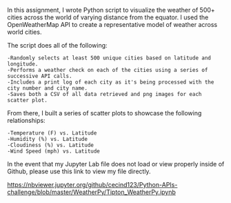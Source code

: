 In this assignment, I wrote Python script to visualize the weather of 500+ cities across the world of varying distance from the equator. I used the OpenWeatherMap API to create a representative model of weather across world cities. 

The script does all of the following: 

    -Randomly selects at least 500 unique cities based on latitude and longitude.
    -Performs a weather check on each of the cities using a series of successive API calls.
    -Includes a print log of each city as it's being processed with the city number and city name.
    -Saves both a CSV of all data retrieved and png images for each scatter plot.

From there, I built a series of scatter plots to showcase the following relationships:

    -Temperature (F) vs. Latitude
    -Humidity (%) vs. Latitude
    -Cloudiness (%) vs. Latitude
    -Wind Speed (mph) vs. Latitude


In the event that my Jupyter Lab file does not load or view properly inside of Github, please use this link to view my file directly.

https://nbviewer.jupyter.org/github/cecind123/Python-APIs-challenge/blob/master/WeatherPy/Tipton_WeatherPy.ipynb
